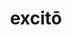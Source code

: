 ---
title: excitō
meaning: to rouse/ wake someone up
ch: eight
pos: verb
inf: excitāre
secondppstem: excit
infend: āre
conjugation: first
derivative: excitatory
---